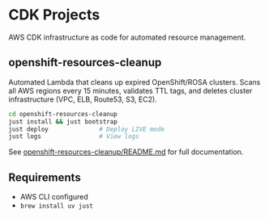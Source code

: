 # CDK Projects

AWS CDK infrastructure as code for automated resource management.

## openshift-resources-cleanup

Automated Lambda that cleans up expired OpenShift/ROSA clusters. Scans all AWS regions every 15 minutes, validates TTL tags, and deletes cluster infrastructure (VPC, ELB, Route53, S3, EC2).

```bash
cd openshift-resources-cleanup
just install && just bootstrap
just deploy              # Deploy LIVE mode
just logs                # View logs
```

See [openshift-resources-cleanup/README.md](openshift-resources-cleanup/README.md) for full documentation.

## Requirements

- AWS CLI configured
- `brew install uv just`
